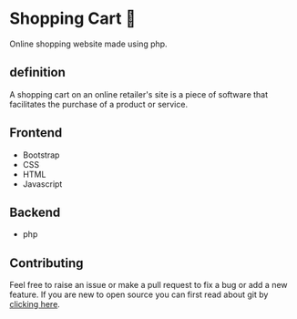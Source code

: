 # Shopping Cart 🛒
Online shopping website made using php.

## definition 
 A shopping cart on an online retailer's site is a piece of software that facilitates the purchase of a product or service.
 
## Frontend

  * Bootstrap
  * CSS
  * HTML
  * Javascript
  
## Backend

  * php
  
## Contributing

Feel free to raise an issue or make a pull request to fix a bug or add a new feature.
If you are new to open source you can first read about git by [clicking here](https://www.codecademy.com/learn/learn-git).
